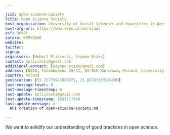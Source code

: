 ```yaml
---

jcid: open-science-society
title: Open Science Society
host-organisation: University of Social Sciences and Humanities in Warsaw
host-org-url: https://www.swps.pl/warszawa
osf: 3nk9t
zotero: KRMVQQ4E
website: 
twitter: 
signup: 
organisers: [Hubert Plisiecki, Szymon Mizak]
contact: hplisiecki@gmail.com
additional-contact: [szymon.mizak@gmail.com]
address: [N210, Chodakowska 19/31, 03-815 Warszawa, Poland; University of Social Sciences and Humanities]
country: Poland
geolocation: [52.22779941887071, 21.02783203124996]
last-message-level: 0
last-message-timestamp: 0
last-update: hplisiecki@gmail.com
last-update-timestamp: 1631717340
last-update-message: >-
  API creation of open-science-society.md

---
```


We want to solidify our understanding of good practices in open science.
